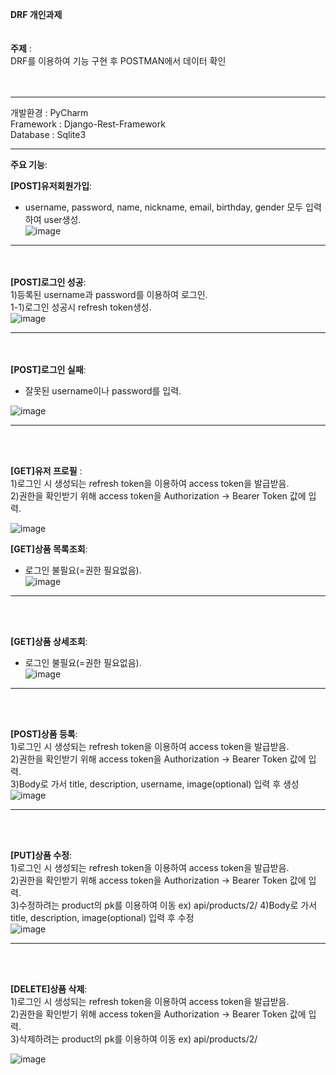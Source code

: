 **DRF 개인과제**<br><br><br>
**주제** :<br> DRF를 이용하여 기능 구현 후 POSTMAN에서 데이터 확인  <br><br><br>
- - -
개발환경 : PyCharm <br>
Framework : Django-Rest-Framework <br>
Database : Sqlite3<br>
- - -
**주요 기능**: 



**[POST]유저회원가입**:<br>
 - username, password, name, nickname, email, birthday, gender 모두 입력하여 user생성.<br>
![image](https://github.com/user-attachments/assets/757b1a3b-186e-43b2-9f00-1129d214cb13)
- - -
<br><br>
**[POST]로그인 성공**:<br>
1)등록된 username과 password를 이용하여 로그인.<br>
1-1)로그인 성공시 refresh token생성.<br>
![image](https://github.com/user-attachments/assets/d96ce65a-dba0-4ae4-acea-dfd246e12f45)
- - -
<br><br>
**[POST]로그인 실패**:<br>
 - 잘못된 username이나 password를 입력.<br>

![image](https://github.com/user-attachments/assets/99594775-395b-4f10-a2c9-e8d6d8c4bcc1)
- - -
<br>
<br>

**[GET]유저 프로필** :
<br>
1)로그인 시 생성되는 refresh token을 이용하여 access token을 발급받음.<br>
2)권한을 확인받기 위해 access token을 Authorization -> Bearer Token 값에 입력.<br>

![image](https://github.com/user-attachments/assets/6e0ff5f1-2515-4f7b-a3a0-05732df9cf18)


**[GET]상품 목록조회**:<br>
 - 로그인 불필요(=권한 필요없음). <br>
![image](https://github.com/user-attachments/assets/cde7e2e6-1a3c-4e5d-b986-14182fdb4b1d)

- - -
<br>
<br>

**[GET]상품 상세조회**:<br>
 - 로그인 불필요(=권한 필요없음).<br>
 ![image](https://github.com/user-attachments/assets/517c3668-7671-489f-aee2-5b04fd8b1f88)

- - -
<br>
<br>

**[POST]상품 등록**: <br>
1)로그인 시 생성되는 refresh token을 이용하여 access token을 발급받음.<br>
2)권한을 확인받기 위해 access token을 Authorization -> Bearer Token 값에 입력.<br>
3)Body로 가서 title, description, username, image(optional) 입력 후 생성<br>
![image](https://github.com/user-attachments/assets/f99c95c6-6545-4388-9683-47ec2a196d31)
 
 - - -
<br>
<br>

**[PUT]상품 수정**: <br>
1)로그인 시 생성되는 refresh token을 이용하여 access token을 발급받음.<br>
2)권한을 확인받기 위해 access token을 Authorization -> Bearer Token 값에 입력.<br>
3)수정하려는 product의 pk를 이용하여 이동 ex) api/products/2/
4)Body로 가서 title, description, image(optional) 입력 후 수정<br>
![image](https://github.com/user-attachments/assets/b9473f49-8770-4cd2-ac77-6cab49d07c0b)

 - - -
<br>
<br>

**[DELETE]상품 삭제**: <br>
1)로그인 시 생성되는 refresh token을 이용하여 access token을 발급받음.<br>
2)권한을 확인받기 위해 access token을 Authorization -> Bearer Token 값에 입력.<br>
3)삭제하려는 product의 pk를 이용하여 이동 ex) api/products/2/ <br>

![image](https://github.com/user-attachments/assets/a5bc9a08-0b74-4b06-9857-fd13c47b4050)


<br>
